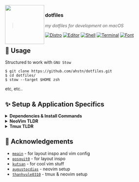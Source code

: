 <img src="http://i.imgur.com/9PHYl04.png" align="left" width="128px" height="128px"/>

### **dotfiles**
> *my dotfiles for development on macOS*

[![Distro](https://img.shields.io/badge/Distro-macOS-blue.svg)](https://apple.com/)
[![Editor](https://img.shields.io/badge/Editor-neovim-brightgreen.svg)](https://github.com/neovim/neovim)
[![Shell](https://img.shields.io/badge/Shell-zsh-yellow.svg)](https://github.com/zplug/zplug)
[![Terminal](https://img.shields.io/badge/Terminal-Kitty-orange.svg)](https://sw.kovidgoyal.net/kitty/)
[![Font](https://img.shields.io/badge/Font-Hack-lightgrey.svg)](https://sourcefoundry.org/hack/)

## :rocket: Usage
Structured to work with `GNU Stow`
```
$ git clone https://github.com/ahstn/dotfiles.git
$ cd dotfiles/
$ stow --target $HOME zsh
```
etc, etc..

## :sparkles: Setup & Application Specifics

<details>
<summary><strong>Dependencies & Install Commands</strong></summary>

  General tools:
  ```bash
  brew install rg fzf zsh gpg2 git tmux neovim stow exa
  brew install kitty
  brew install --cask font-hack-nerd-font font-jetbrains-mono
  brew install --cask raycast
  ```

  Specific development tools:
  ```bash
  brew install golang nodejs rust yarn coreutils kubectl kubectx helm
  brew install --cask visual-studio-code
  ```
</details>

<details>
<summary><strong>NeoVim TLDR</strong></summary>

  Requires [wbthomason/packer.nvim] for plugin management, and will install on start-up.

  Most keybinds are detailed with [folke/which-key.nvim] in [./neovim/lua/mappings.lua](./neovim/lua/mappings.lua).

  Helpful keybinds for my forgetful mind:
  - <kbd>space</kbd> : leader key (also opens [folke/which-key.nvim] menu)
  - <kbd>space + l</kbd> : lsp actions
  - <kbd>space + s</kbd> : search with [nvim-telescope/telescope.nvim]
  - <kbd>'</kbd> : marks
  - <kbd>shift + h</kbd> : lsp symbol hover
  - <kbd>ctrl + w</kbd> : split navigation and management (also opens [folke/which-key.nvim] menu)
  - <kbd>[</kbd> & <kbd>]</kbd> : movement actions (also opens [folke/which-key.nvim] menu)
  - [phaazon/hop.nvim]
    - <kbd>s</kbd> : search down
    - <kbd>S</kbd> : search up
  - [tpope/vim-surround]
    - <kbd>ysiw)</kbd> : surround (inner) word with parentheses
    - <kbd>ds)</kbd> : remove surrounding parentheses
    - <kbd>cs)}</kbd> : change surrounding parentheses to braces
  - [nvim-telescope/telescope.nvim]
    - <kbd><C-x></kbd> : open file as a horizontal split
    - <kbd><C-v></kbd> : open file as a vertical split
    - <kbd>?</kbd> : show mappings
</details>

<details>
<summary><strong>Tmux TLDR</strong></summary>

  Requires [tmux-plugins/tpm] for plugin management, and will install on start-up.

  Helpful keybinds for my forgetful mind:
  - ctrl+space : leader
  - <leader> $ : rename session
  - <leader> s : open sessions pane
  - <leader> c : create tab
  - <leader> , : rename tab
  - <leader> % : vertical split
  - <leader> " : horizontal split
  - <leader> ctrl+s : save sessions (tmux-ressurect)
  - <leader> ctrl+r : restore sessions (tmux-ressurect)
</details>

## :raised_hands: Acknowledgements
- [`meain`] - for layout inspo and vim config
- [`posquit0`] - for layout inspo
- [`kutsan`] - for cool vim stuff
- [`augustocdias`] - neovim setup
- [`thanhvule0310`] - tmux & neovim setup


[wbthomason/packer.nvim]: https://github.com/wbthomason/packer.nvim
[tmux-plugins/tpm]: https://github.com/tmux-plugins/tpm
[folke/which-key.nvim]: https://github.com/folke/which-key.nvim
[nvim-telescope/telescope.nvim]: https://github.com/nvim-telescope/telescope.nvim
[phaazon/hop.nvim]: https://github.com/phaazon/hop.nvim
[tpope/vim-surround]: https://github.com/tpope/vim-surround

[`meain`]: https://github.com/meain/dotfiles
[`posquit0`]: https://github.com/posquit0/dotfiles
[`kutsan`]: https://github.com/kutsan/dotfiles
[`augustocdias`]: https://github.com/augustocdias/dotfiles/
[`thanhvule0310`]: https://github.com/thanhvule0310/dotfiles
